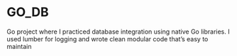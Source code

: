 # GO_DB
Go project where I practiced database integration using native Go libraries. I used lumber for logging and wrote clean modular code that’s easy to maintain

